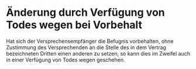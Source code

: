 # Änderung durch Verfügung von Todes wegen bei Vorbehalt

Hat sich der Versprechensempfänger die Befugnis vorbehalten, ohne Zustimmung des Versprechenden an die Stelle des in dem Vertrag bezeichneten Dritten einen anderen zu setzen, so kann dies im Zweifel auch in einer Verfügung von Todes wegen geschehen. 

